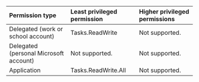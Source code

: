 |Permission type|Least privileged permission|Higher privileged permissions|
|:---|:---|:---|
|Delegated (work or school account)|Tasks.ReadWrite|Not supported.|
|Delegated (personal Microsoft account)|Not supported.|Not supported.|
|Application|Tasks.ReadWrite.All|Not supported.|

